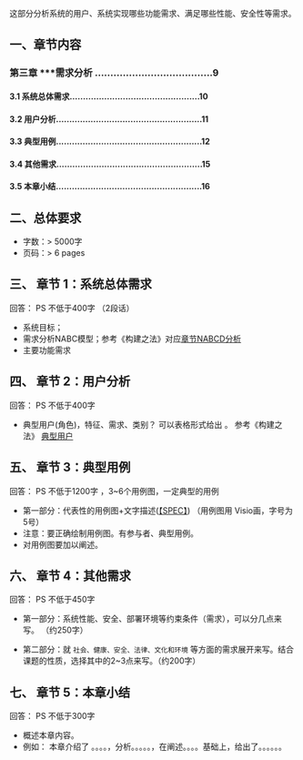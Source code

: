 

这部分分析系统的用户、系统实现哪些功能需求、满足哪些性能、安全性等需求。

## 一、章节内容

### 第三章 ***需求分析 ......................................9
#### 3.1 系统总体需求.................................................10
#### 3.2 用户分析.......................................................11
#### 3.3 典型用例.......................................................12
#### 3.4 其他需求.......................................................15
#### 3.5 本章小结.......................................................16

## 二、总体要求
+ 字数：> 5000字
+ 页码：> 6 pages

## 三、 章节 1：系统总体需求
回答： PS 不低于400字 （2段话）
+ 系统目标；
+ 需求分析NABC模型；参考《构建之法》对应[章节NABCD分析](http://www.cnblogs.com/xinz/archive/2010/12/01/1893323.html)
+ 主要功能需求


## 四、 章节 2：用户分析
回答： PS 不低于400字 
+ 典型用户(角色)，特征、需求、类别？ 可以表格形式给出 。 参考《构建之法》 [典型用户](http://www.cnblogs.com/xinz/archive/2011/10/30/2229236.html)

## 五、 章节 3：典型用例
回答： PS 不低于1200字 ，3~6个用例图，一定典型的用例
+  第一部分：代表性的用例图+文字描述([【SPEC】](http://www.cnblogs.com/xinz/archive/2012/11/17/2775039.html))  （用例图用 Visio画，字号为5号）
+ 注意：要正确绘制用例图。有参与者、典型用例。
+ 对用例图要加以阐述。

## 六、 章节 4：其他需求
回答： PS 不低于450字 
+ 第一部分：系统性能、安全、部署环境等约束条件（需求），可以分几点来写。 （约250字）

+ 第二部分：就 ``社会、健康、安全、法律、文化和环境`` 等方面的需求展开来写。结合课题的性质，选择其中的2~3点来写。（约200字）



## 七、 章节 5：本章小结
回答： PS 不低于300字  
+ 概述本章内容。
+ 例如： 本章介绍了 。。。。，分析。。。。。，在阐述。。。。基础上，给出了。。。。。。

